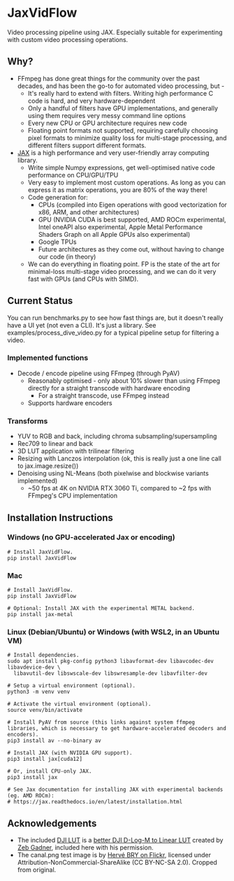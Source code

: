 # JaxVidFlow
Video processing pipeline using JAX. Especially suitable for experimenting with custom video processing operations.

## Why?
* FFmpeg has done great things for the community over the past decades, and has been the go-to for automated video processing, but -
  * It's really hard to extend with filters. Writing high performance C code is hard, and very hardware-dependent
  * Only a handful of filters have GPU implementations, and generally using them requires very messy command line options
  * Every new CPU or GPU architecture requires new code
  * Floating point formats not supported, requiring carefully choosing pixel formats to minimize quality loss for multi-stage processing, and different filters support different formats.
* [JAX](https://jax.readthedocs.io/en/latest/index.html) is a high performance and very user-friendly array computing library.
  * Write simple Numpy expressions, get well-optimised native code performance on CPU/GPU/TPU
  * Very easy to implement most custom operations. As long as you can express it as matrix operations, you are 80% of the way there!
  * Code generation for:
    * CPUs (compiled into Eigen operations with good vectorization for x86, ARM, and other architectures)
    * GPU (NVIDIA CUDA is best supported, AMD ROCm experimental, Intel oneAPI also experimental, Apple Metal Performance Shaders Graph on all Apple GPUs also experimental)
    * Google TPUs
    * Future architectures as they come out, without having to change our code (in theory)
  * We can do everything in floating point. FP is the state of the art for minimal-loss multi-stage video processing, and we can do it very fast with GPUs (and CPUs with SIMD).

## Current Status

You can run benchmarks.py to see how fast things are, but it doesn't really have a UI yet (not even a CLI). It's just a library. See examples/process_dive_video.py for a typical pipeline setup for filtering a video.

### Implemented functions
* Decode / encode pipeline using FFmpeg (through PyAV)
  * Reasonably optimised - only about 10% slower than using FFmpeg directly for a straight transcode with hardware encoding
    * For a straight transcode, use FFmpeg instead
  * Supports hardware encoders

### Transforms
* YUV to RGB and back, including chroma subsampling/supersampling
* Rec709 to linear and back
* 3D LUT application with trilinear filtering
* Resizing with Lanczos interpolation (ok, this is really just a one line call to jax.image.resize())
* Denoising using NL-Means (both pixelwise and blockwise variants implemented)
  * ~50 fps at 4K on NVIDIA RTX 3060 Ti, compared to ~2 fps with FFmpeg's CPU implementation

## Installation Instructions
### Windows (no GPU-accelerated Jax or encoding)
```
# Install JaxVidFlow.
pip install JaxVidFlow
```

### Mac
```
# Install JaxVidFlow.
pip install JaxVidFlow

# Optional: Install JAX with the experimental METAL backend.
pip install jax-metal
```

### Linux (Debian/Ubuntu) or Windows (with WSL2, in an Ubuntu VM)
```
# Install dependencies.
sudo apt install pkg-config python3 libavformat-dev libavcodec-dev libavdevice-dev \
  libavutil-dev libswscale-dev libswresample-dev libavfilter-dev

# Setup a virtual environment (optional).
python3 -m venv venv

# Activate the virtual environment (optional).
source venv/bin/activate

# Install PyAV from source (this links against system ffmpeg libraries, which is necessary to get hardware-accelerated decoders and encoders).
pip3 install av --no-binary av

# Install JAX (with NVIDIA GPU support).
pip3 install jax[cuda12]

# Or, install CPU-only JAX.
pip3 install jax

# See Jax documentation for installing JAX with experimental backends (eg. AMD ROCm):
# https://jax.readthedocs.io/en/latest/installation.html
```

## Acknowledgements
* The included [DJI LUT](https://github.com/matthewlai/JaxVidFlow/blob/main/luts/D_LOG_M_to_Rec_709_LUT_ZG_Rev1.cube) is a [better DJI D-Log-M to Linear LUT](https://www.zebgardner.com/photo-and-video-editing/dji-d-log-m-colorgrading) created by [Zeb Gadner](https://www.zebgardner.com/), included here with his permission.
* The canal.png test image is by [Hervé BRY on Flickr](https://www.flickr.com/photos/setaou/2162752903/), licensed under Attribution-NonCommercial-ShareAlike (CC BY-NC-SA 2.0). Cropped from original.
